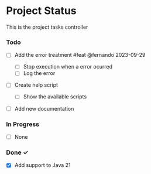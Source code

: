 # Project Status

This is the project tasks controller

### Todo

- [ ] Add the error treatment #feat @fernando 2023-09-29  
  - [ ] Stop execution when a error ocurred
  - [ ] Log the error  
- [ ] Create help script
  - [ ] Show the available scripts
- [ ] Add new documentation


### In Progress

- [ ] None

### Done ✓

- [x] Add support to Java 21